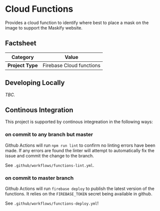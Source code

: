 # Cloud Functions
Provides a cloud function to identify where best to place a mask on the image to support the Maskify website.

## Factsheet
| **Category**            | **Value**                |
|-------------------------|--------------------------|
| **Project Type**        | Firebase Cloud functions |

## Developing Locally
_TBC._

## Continous Integration
This project is supported by continous integreation in the following ways:

### on commit to any branch but master
Github Actions will run `npm run lint` to confirm no linting errors have been made. If any errors are found the linter will attempt to automatically fix the issue and commit the change to the branch.

See `.github/workflows/functions-lint.yml`.

### on commit to master branch
Github Actions will run `firebase deploy` to publish the latest version of the functions. It relies on the `FIREBASE_TOKEN` secret being available in github.

See `.github/workflows/functions-deploy.yml`!
